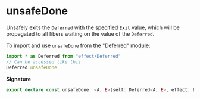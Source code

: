 # unsafeDone

Unsafely exits the `Deferred` with the specified `Exit` value, which will be
propagated to all fibers waiting on the value of the `Deferred`.

To import and use `unsafeDone` from the "Deferred" module:

```ts
import * as Deferred from "effect/Deferred"
// Can be accessed like this
Deferred.unsafeDone
```

**Signature**

```ts
export declare const unsafeDone: <A, E>(self: Deferred<A, E>, effect: Effect.Effect<A, E>) => void
```
